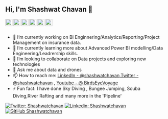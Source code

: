 ## Hi, I'm Shashwat Chavan 👋

<a href="https://twitter.com/https://twitter.com/shashwatchavan">
  <img align="left" alt="Shashwat's Twitter" width="22px" src="https://cdn.jsdelivr.net/npm/simple-icons@v3/icons/twitter.svg" />
</a>
<a href="https://linkedin.com/in/shashwatchavan">
  <img align="left" alt="Pawan's Linkdein" width="22px" src="https://cdn.jsdelivr.net/npm/simple-icons@v3/icons/linkedin.svg" />
</a>
<a href="https://github.com/Shashwatc12">
  <img align="left" alt="Pawan's Github" width="22px" src="https://cdn.jsdelivr.net/npm/simple-icons@v3/icons/github.svg" />
</a>
<a href="https://instagram.com/shashwatchavan/">
  <img align="left" alt="Pawan's Instagram" width="22px" src="https://cdn.jsdelivr.net/npm/simple-icons@v3/icons/instagram.svg" />
</a>
<a href="https://www.facebook.com/shashwatchavan/">
  <img align="left" alt="Pawan's Facebook" width="22px" src="https://cdn.jsdelivr.net/npm/simple-icons@v3/icons/facebook.svg" />
</a>
<a href="https://www.youtube.com/birdseyevoyage/">
  <img align="left" alt="Pawan's Youtube" width="22px" src="https://cdn.jsdelivr.net/npm/simple-icons@v3/icons/youtube.svg" />
</a>

<br/>
<br/>


- 🔭 I’m currently working on BI Enginnering/Analytics/Reporting/Project Management on insurance data.
- 🌱 I’m currently learning more about Advanced Power BI modelling/Data Engineering/Leadrership skills.
- 👯 I’m looking to collaborate on Data projects and exploring new technologies
- 💬 Ask me about data and drones 
- 📫 How to reach me: [LinkedIn - @shashwatchavan](https://www.linkedin.com/in/shashwatchavan/),[Twitter - @shashwatchavan](https://twitter.com/shashwatchavan) , [Youtube - @
BirdsEyeVoyage](https://www.youtube.com/channel/UCFbKkucVCRK73ihsv2e5Kvw/featured)
- ⚡ Fun fact: I have done Sky Diving , Bungee Jumping, Scuba Diving,River Rafting and many more in the 'Pipeline'

[![Twitter: Shashwatchavan](https://img.shields.io/twitter/follow/shashwatchavan?style=social)](https://twitter.com/shashwatchavan)
[![Linkedin: Shashwatchavan](https://img.shields.io/badge/-shashwatchavan-blue?style=flat-square&logo=Linkedin&logoColor=white&link=https://www.linkedin.com/in/shashwatchavan/)](https://www.linkedin.com/in/shashwatchavan/)
[![GitHub Shashwatchavan](https://img.shields.io/github/followers/shashwatc12?label=follow&style=social)](https://github.com/shashwatc12)




